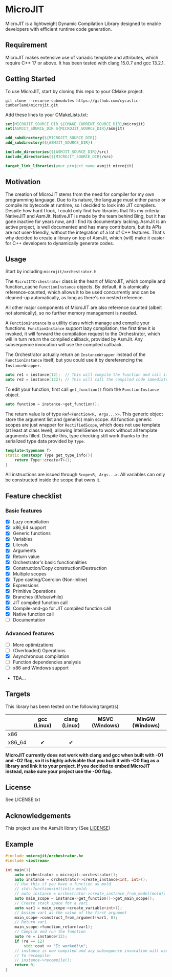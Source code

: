 # MicroJIT


MicroJIT is a lightweight Dynamic Compilation Library designed to enable developers
with efficient runtime code generation.

## Requirement

MicroJIT makes extensive use of variadic template and attributes, which require C++ 17 or above.
It has been tested with clang 15.0.7 and gcc 13.2.1.

## Getting Started

To use MicroJIT, start by cloning this repo to your CMake project:

```shell
git clone --recurse-submodules https://github.com/cycastic-cumberland/microjit.git
```

Add these lines to your CMakeLists.txt:

```cmake
set(MICROJIT_SOURCE_DIR ${CMAKE_CURRENT_SOURCE_DIR}/microjit)
set(ASMJIT_SOURCE_DIR ${MICROJIT_SOURCE_DIR}/asmjit)

add_subdirectory(${MICROJIT_SOURCE_DIR})
add_subdirectory(${ASMJIT_SOURCE_DIR})

include_directories(${ASMJIT_SOURCE_DIR}/src)
include_directories(${MICROJIT_SOURCE_DIR}/src)

target_link_libraries(your_project_name asmjit microjit)
```


## Motivation

The creation of MicroJIT stems from the need for compiler for my own programming language.
Due to its nature, the language must either parse or compile its bytecode at runtime, so I decided to look
into JIT compilers. Despite how hard I look, I could only find two libraries that fits my criteria:
NativeJIT and AsmJit. NativeJIT is made by the team behind Bing, but it has gone inactive for years now,
and I find its documentary lacking. AsmJit is an active project, is well documented and has many contributors,
but its APIs are not user-friendly, without the integration of a lot of C++ features.
That's why decided to create a library on top of AsmJit, which (will) make it easier for C++ developers
to dynamically generate codes. 

## Usage

Start by including `microjit/orchestrator.h`

The `MicroJITOrchestrator` class is the heart of MicroJIT, which compile and function_cache `FunctionInstance` objects. By default, it is atomically reference-counted, which allows it to be used concurrently and can be cleaned-up automatically, as long as there's no nested reference.

All other major components of MicroJIT are also reference counted (albeit not atomically), so no further memory management is needed.

A `FunctionInstance` is a utility class which manage and compile your functions. `FunctionInstance` support lazy compilation, the first time it is invoked, it will forward the compilation request to the Orchestrator, which will in turn return the compiled callback, provided by AsmJit. Any subsequence invocation will use the compiled callback.

The Orchestrator actually return an `InstanceWrapper` instead of the `FunctionInstance` itself, but you could use it by dereferencing the `InstanceWrapper`.

```c++
auto re1 = instance(12);  // This will compile the function and call it
auto re2 = instance(122); // This will call the compiled code immediately
```

To edit your function, first call `get_function()` from the `FunctionInstance` object.

```c++
auto function = instance->get_function();
```

The return value is of type `Ref<Function<R, Args...>>`.
This generic object store the argument list and (generic) main scope.
All function generic scopes are just wrapper for `RectifiedScope`,
which does not use template (at least at class level),
allowing IntelliSense to work without all template arguments filled.
Despite this, type checking still work thanks to the serialized type data provided by `Type`.

```c++
template<typename T>
static constexpr Type get_type_info(){
    return Type::create<T>();
}
```

All instructions are issued through `Scope<R, Args...>`. All variables can only be constructed inside the scope that owns it.

## Feature checklist

### Basic features

- [x] Lazy compilation
- [x] x86_64 support
- [x] Generic functions
- [x] Variables
- [x] Literals
- [x] Arguments
- [x] Return value
- [x] Orchestrator's basic functionalities
- [x] Construction/Copy construction/Destruction
- [x] Multiple scopes
- [x] Type casting/Coercion (Non-inline)
- [x] Expressions
- [x] Primitive Operations
- [x] Branches (if/else/while)
- [x] JIT compiled function call
- [x] Compile-and-go for JIT compiled function call
- [x] Native function call
- [ ] Documentation

### Advanced features

- [ ] More optimizations
- [ ] (Overloaded) Operations
- [x] Asynchronous compilation
- [ ] Function dependencies analysis
- [ ] x86 and Windows support
- TBA...

## Targets

This library has been tested on the following target(s):

|        | gcc (Linux) | clang (Linux) | MSVC (Windows) | MinGW (Windows) |
|--------|:-----------:|:-------------:|:--------------:|-----------------|
| x86    |             |               |                |                 |
| x86_64 |  &#10004;   |   &#10004;    |                |                 |

**MicroJIT currently does not work with clang and gcc when built with -O1 and -O2 flag,
so it is highly advisable that you built it with -O0 flag as a library and link it to your project.
If you decided to embed MicroJIT instead, make sure your project use the -O0 flag.**

## License

See LICENSE.txt

## Acknowledgements

This project use the AsmJit library (See [LICENSE](https://github.com/asmjit/asmjit/blob/master/LICENSE.md))

## Example

```c++
#include <microjit/orchestrator.h>
#include <iostream>

int main(){
    auto orchestrator = microjit::orchestrator();
    auto instance = orchestrator->create_instance<int, int>();
    // Use this if you have a function as mold
    // std::function<int(int)> mold;
    // auto instance = orchestrator->create_instance_from_model(mold);
    auto main_scope = instance->get_function()->get_main_scope();
    // Create stack space for a var1
    auto var1 = main_scope->create_variable<int>();
    // Assign var1 as the value of the first argument
    main_scope->construct_from_argument(var1, 0);
    // Return var1
    main_scope->function_return(var1);
    // Compile and run the function
    auto re = instance(12);
    if (re == 12)
        std::cout << "It worked!\n";
    // instance is now compiled and any subsequence invocation will use the compiled function
    // To recompile:
    // instance->recompile();
    return 0;
}
```
